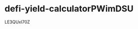 # defi-yield-calculatorPWimDSU































































LE3QUxI70Z
